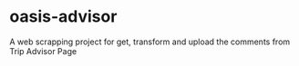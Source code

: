 # oasis-advisor
A web scrapping project for get, transform and upload the comments from Trip Advisor Page

